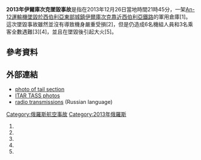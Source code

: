 **2013年伊爾庫次克墜毀事故**是指在2013年12月26日當地時間21時45分，一架[An-12運輸機墜毀於西伯利亞東部城鎮](https://zh.wikipedia.org/wiki/An-12 "wikilink")[伊爾庫次克靠近](https://zh.wikipedia.org/wiki/伊爾庫次克 "wikilink")[西伯利亞鐵路](../Page/西伯利亞鐵路.md "wikilink")的軍用倉庫\[1\]。這次墜毀事故雖然並沒有導致機身嚴重受損\[2\]，但是仍造成6名機組人員和3名乘客全數遇難\[3\]\[4\]，並且在墜毀後引起大火\[5\]。

## 參考資料

## 外部連結

  - [photo of tail section](http://primamedia.ru/f/big/446/445918.jpg)
  - [ITAR TASS
    photos](http://www.tassphoto.com/en/feature/120572/nine-killed-in-an-12-crash-near-irkutsk)
  - [radio
    transmissions](http://files.radioscanner.ru/files/download/file16393/12162.mp3)
    (Russian language)

[Category:俄羅斯航空事故](https://zh.wikipedia.org/wiki/Category:俄羅斯航空事故 "wikilink")
[Category:2013年俄羅斯](https://zh.wikipedia.org/wiki/Category:2013年俄羅斯 "wikilink")

1.
2.
3.
4.
5.